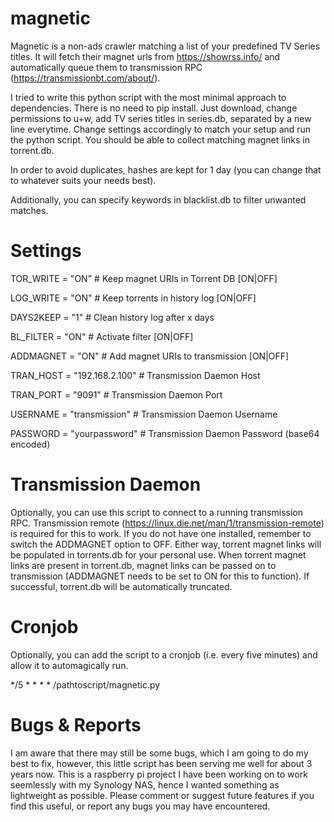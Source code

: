 # magnetic
Magnetic is a non-ads crawler matching a list of your predefined TV Series titles. It will fetch their magnet urls from https://showrss.info/ and automatically queue them to transmission RPC (https://transmissionbt.com/about/).

I tried to write this python script with the most minimal approach to dependencies. There is no need to pip install. Just download, change permissions to u+w, add TV series titles in series.db, separated by a new line everytime. Change settings accordingly to match your setup and run the python script.
You should be able to collect matching magnet links in torrent.db.

In order to avoid duplicates, hashes are kept for 1 day (you can change that to whatever suits your needs best).

Additionally, you can specify keywords in blacklist.db to filter unwanted matches.

# Settings

TOR_WRITE = "ON"                                        # Keep magnet URIs in Torrent DB   [ON|OFF]

LOG_WRITE = "ON"					# Keep torrents in history log     [ON|OFF]

DAYS2KEEP = "1"						# Clean history log after x days

BL_FILTER = "ON"					# Activate filter                  [ON|OFF]

ADDMAGNET = "ON"					# Add magnet URIs to transmission  [ON|OFF]

TRAN_HOST = "192.168.2.100"				# Transmission Daemon Host

TRAN_PORT = "9091"					# Transmission Daemon Port

USERNAME  = "transmission"				# Transmission Daemon Username

PASSWORD  = "yourpassword"				# Transmission Daemon Password (base64 encoded)


# Transmission Daemon
Optionally, you can use this script to connect to a running transmission RPC. Transmission remote (https://linux.die.net/man/1/transmission-remote) is required for this to work.
If you do not have one installed, remember to switch the ADDMAGNET option to OFF. Either way, torrent magnet links will be populated in torrents.db for your personal use.
When torrent magnet links are present in torrent.db, magnet links can be passed on to transmission (ADDMAGNET needs to be set to ON for this to function).
If successful, torrent.db will be automatically truncated.

# Cronjob
Optionally, you can add the script to a cronjob (i.e. every five minutes) and allow it to automagically run.

*/5    *      *      *      *      /pathtoscript/magnetic.py

# Bugs & Reports
I am aware that there may still be some bugs, which I am going to do my best to fix, however, this little script has been serving me well for about 3 years now.
This is a raspberry pi project I have been working on to work seemlessly with my Synology NAS, hence I wanted something as lightweight as possible.
Please comment or suggest future features if you find this useful, or report any bugs you may have encountered.
